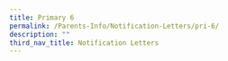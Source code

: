 ```yaml
---
title: Primary 6
permalink: /Parents-Info/Notification-Letters/pri-6/
description: ""
third_nav_title: Notification Letters
---
```

